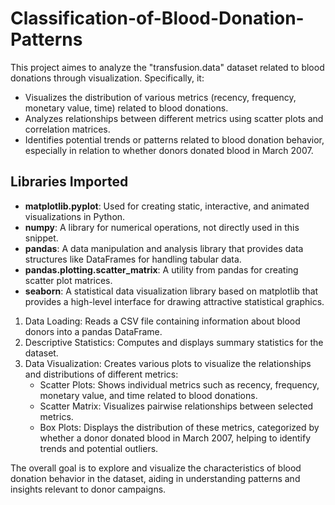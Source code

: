 # Classification-of-Blood-Donation-Patterns
This project aimes to analyze the "transfusion.data" dataset related to blood donations through visualization. Specifically, it:

- Visualizes the distribution of various metrics (recency, frequency, monetary value, time) related to blood donations.
- Analyzes relationships between different metrics using scatter plots and correlation matrices.
- Identifies potential trends or patterns related to blood donation behavior, especially in relation to whether donors donated blood in March 2007.

## Libraries Imported
- **matplotlib.pyplot**: Used for creating static, interactive, and animated visualizations in Python.
- **numpy**: A library for numerical operations, not directly used in this snippet.
- **pandas**: A data manipulation and analysis library that provides data structures like DataFrames for handling tabular data.
- **pandas.plotting.scatter_matrix**: A utility from pandas for creating scatter plot matrices.
- **seaborn**: A statistical data visualization library based on matplotlib that provides a high-level interface for drawing attractive statistical graphics.

1. Data Loading: Reads a CSV file containing information about blood donors into a pandas DataFrame.
2. Descriptive Statistics: Computes and displays summary statistics for the dataset.
3. Data Visualization: Creates various plots to visualize the relationships and distributions of different metrics:
   - Scatter Plots: Shows individual metrics such as recency, frequency, monetary value, and time related to blood donations.
   - Scatter Matrix: Visualizes pairwise relationships between selected metrics.
   - Box Plots: Displays the distribution of these metrics, categorized by whether a donor donated blood in March 2007, helping to identify trends and potential outliers.
     
The overall goal is to explore and visualize the characteristics of blood donation behavior in the dataset, aiding in understanding patterns and insights relevant to donor campaigns.

   
